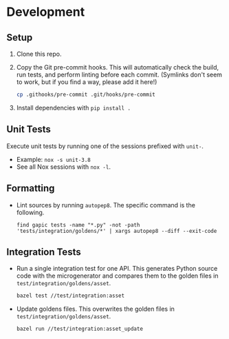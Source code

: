 # Development

## Setup

1.  Clone this repo.

2.  Copy the Git pre-commit hooks. This will automatically check the build, run
    tests, and perform linting before each commit. (Symlinks don't seem to work,
    but if you find a way, please add it here!)

    ```sh
    cp .githooks/pre-commit .git/hooks/pre-commit
    ```

3.  Install dependencies with `pip install .`

## Unit Tests

Execute unit tests by running one of the sessions prefixed with `unit-`.

-   Example: `nox -s unit-3.8`
-   See all Nox sessions with `nox -l`.

## Formatting

-   Lint sources by running `autopep8`. The specific command is the following.

    ```
    find gapic tests -name "*.py" -not -path 'tests/integration/goldens/*' | xargs autopep8 --diff --exit-code
    ```

## Integration Tests

-   Run a single integration test for one API. This generates Python source code
    with the microgenerator and compares them to the golden files in
    `test/integration/goldens/asset`.

    ```sh
    bazel test //test/integration:asset
    ```

-   Update goldens files. This overwrites the golden files in
    `test/integration/goldens/asset`.

    ```sh
    bazel run //test/integration:asset_update
    ```
